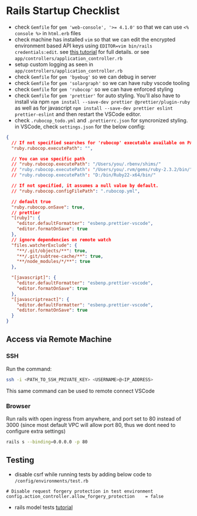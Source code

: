 # Rails Startup Checklist

- check `Gemfile` for `gem 'web-console', '>= 4.1.0'` so that we can use `<% console %>` in `html.erb` files
- check machine has installed `vim` so that we can edit the encrypted environment based API keys using `EDITOR=vim bin/rails credentials:edit`. see [this tutorial](https://blog.engineyard.com/rails-encrypted-credentials-on-rails-5.2) for full details. or see `app/controllers/application_controller.rb`
- setup custom logging as seen in `app/controllers/application_controller.rb`
- check `Gemfile` for `gem 'byebug'` so we can debug in server
- check `Gemfile` for `gem 'solargraph'` so we can have ruby vscode tooling
- check `Gemfile` for `gem 'rubocop'` so we can have enforced styling
- check `Gemfile` for `gem 'prettier'` for auto styling. You'll also have to install via npm `npm install --save-dev prettier @prettier/plugin-ruby` as well as for javascript `npm install --save-dev prettier eslint prettier-eslint` and then restart the VSCode editor.
- check `.rubocop_todo.yml` and `.prettierrc.json` for syncronized styling. in VSCode, check `settings.json` for the below config:

```json
{
  // If not specified searches for 'rubocop' executable available on PATH (default and recommended)
  "ruby.rubocop.executePath": "",

  // You can use specific path
  // "ruby.rubocop.executePath": "/Users/you/.rbenv/shims/"
  // "ruby.rubocop.executePath": "/Users/you/.rvm/gems/ruby-2.3.2/bin/"
  // "ruby.rubocop.executePath": "D:/bin/Ruby22-x64/bin/"

  // If not specified, it assumes a null value by default.
  // "ruby.rubocop.configFilePath": ".rubocop.yml",

  // default true
  "ruby.rubocop.onSave": true,
  // prettier
  "[ruby]": {
    "editor.defaultFormatter": "esbenp.prettier-vscode",
    "editor.formatOnSave": true
  },
  // ignore dependencies on remote watch
  "files.watcherExclude": {
    "**/.git/objects/**": true,
    "**/.git/subtree-cache/**": true,
    "**/node_modules/*/**": true
  },

  "[javascript]": {
    "editor.defaultFormatter": "esbenp.prettier-vscode",
    "editor.formatOnSave": true
  },
  "[javascriptreact]": {
    "editor.defaultFormatter": "esbenp.prettier-vscode",
    "editor.formatOnSave": true
  }
}
```

## Access via Remote Machine

### SSH
Run the command:
```sh
ssh -i <PATH_TO_SSH_PRIVATE_KEY> <USERNAME>@<IP_ADDRESS>
```
This same command can be used to remote connect VSCode

### Browser
Run rails with open ingress from anywhere, and port set to 80 instead of 3000 (since most default VPC will allow port 80, thus we dont need to configure extra settings)
```sh
rails s --binding=0.0.0.0 -p 80
```


## Testing

- disable csrf while running tests by adding below code to `/config/environments/test.rb`
```
# Disable request forgery protection in test environment
config.action_controller.allow_forgery_protection    = false
```

- rails model tests [tutorial](https://semaphoreci.com/community/tutorials/how-to-test-rails-models-with-minitest)